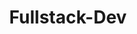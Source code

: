 ---
layout: project_category
title: Fullstack-Dev
permalink: /projects/project_categories/fullstack-dev/
---